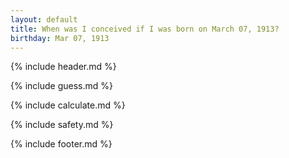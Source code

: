 ```yaml
---
layout: default
title: When was I conceived if I was born on March 07, 1913?
birthday: Mar 07, 1913
---
```


{% include header.md %}

{% include guess.md %}

{% include calculate.md %}

{% include safety.md %}

{% include footer.md %}



